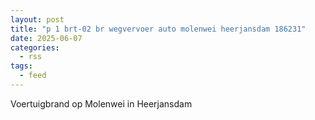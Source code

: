 ```yaml
---
layout: post
title: "p 1 brt-02 br wegvervoer auto molenwei heerjansdam 186231"
date: 2025-06-07
categories: 
  - rss
tags: 
  - feed
---
```


Voertuigbrand op Molenwei in Heerjansdam
